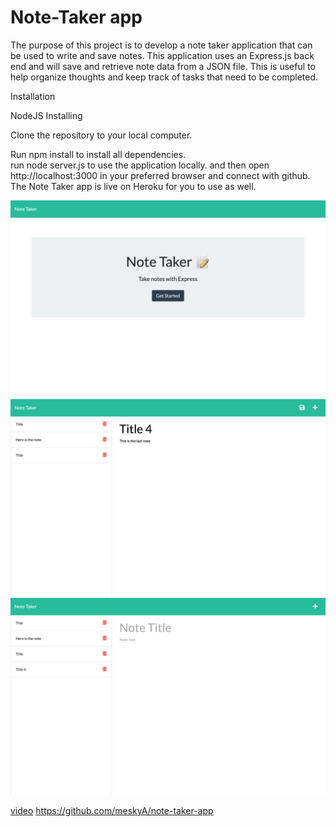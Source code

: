 # Note-Taker app
The purpose of this project is to develop a note taker application that can be used to write and save notes. This application uses  an Express.js back end and will save and retrieve note data from a JSON file. This is useful to help organize thoughts and keep track of tasks that need to be completed.

Installation 

NodeJS
Installing

Clone the repository to your local computer.


Run 
npm install to install all dependencies.  
run node server.js to use the application locally.
and then open http://localhost:3000 in your preferred browser and connect with github. 
The Note Taker app is live on Heroku for you to use as well.




![Screen-shot](/Assets/Screen-Shot-note-taker-1.png)
![Screen-shot](Assets/Screen-Shot-note-taker-2.png)
![Screen-shot](Assets/Screen-Shot-note-taker-3.png)


[video](https://amazing-notes-2022.herokuapp.com/)
https://github.com/meskyA/note-taker-app


